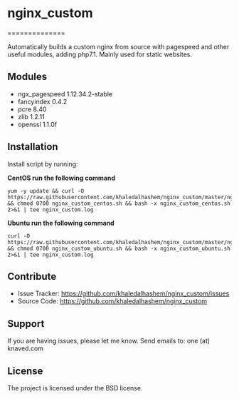 # nginx_custom
==============

Automatically builds a custom nginx from source with pagespeed and other useful modules, adding php7.1. Mainly used for static websites.

Modules
--------

- ngx_pagespeed 1.12.34.2-stable
- fancyindex 0.4.2
- pcre 8.40
- zlib 1.2.11
- openssl 1.1.0f

Installation
------------

Install script by running:

  **CentOS run the following command**

    yum -y update && curl -O https://raw.githubusercontent.com/khaledalhashem/nginx_custom/master/nginx_custom_centos.sh && chmod 0700 nginx_custom_centos.sh && bash -x nginx_custom_centos.sh 2>&1 | tee nginx_custom.log

  **Ubuntu run the following command**

    curl -O https://raw.githubusercontent.com/khaledalhashem/nginx_custom/master/nginx_custom_ubuntu.sh && chmod 0700 nginx_custom_ubuntu.sh && bash -x nginx_custom_ubuntu.sh 2>&1 | tee nginx_custom.log

Contribute
----------

  - Issue Tracker: https://github.com/khaledalhashem/nginx_custom/issues
  - Source Code: https://github.com/khaledalhashem/nginx_custom

Support
-------

  If you are having issues, please let me know.
  Send emails to: one (at) knaved.com

License
-------

The project is licensed under the BSD license.
